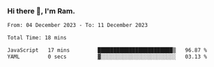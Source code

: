 ### Hi there 👋, I'm Ram.

<!--START_SECTION:waka-->

```txt
From: 04 December 2023 - To: 11 December 2023

Total Time: 18 mins

JavaScript   17 mins         ████████████████████████▒   96.87 %
YAML         0 secs          ▓░░░░░░░░░░░░░░░░░░░░░░░░   03.13 %
```

<!--END_SECTION:waka-->
